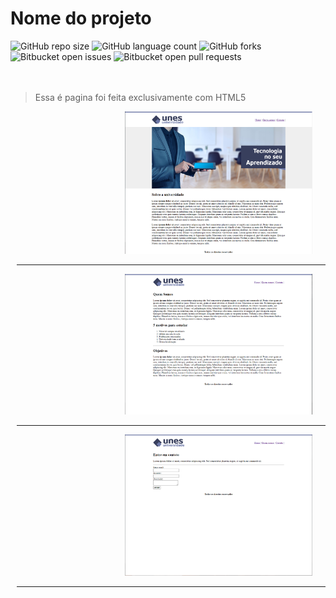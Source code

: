 # Nome do projeto

![GitHub repo size](https://img.shields.io/github/repo-size/NathaEmanuel17/README-template?style=for-the-badge)
![GitHub language count](https://img.shields.io/github/languages/count/NathaEmanuel17/README-template?style=for-the-badge)
![GitHub forks](https://img.shields.io/github/forks/NathaEmanuel17/README-template?style=for-the-badge)
![Bitbucket open issues](https://img.shields.io/bitbucket/issues/NathaEmanuel17/README-template?style=for-the-badge)
![Bitbucket open pull requests](https://img.shields.io/bitbucket/pr-raw/NathaEmanuel17/README-template?style=for-the-badge)
<br /><br /><br />
> Essa é pagina foi feita exclusivamente com HTML5
<div style="margin-left: 10px">
    <img src="./img_readme/unes_1.PNG" style="width:300px; margin-left:35%;" alt="imagem página html5">
    <hr />
    <img src="./img_readme/unes_2.PNG" style="width:300px; margin-left:35%;" alt="imagem página html5">
    <hr />
    <img src="./img_readme/unes_3.PNG" style="width:300px; margin-left:35%;" alt="imagem página html5">
    <hr />
</div><br />






